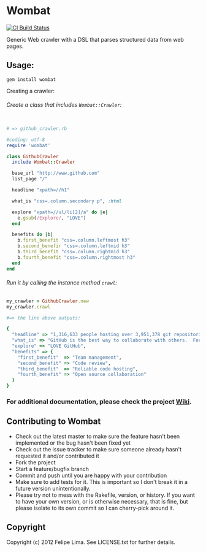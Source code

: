 # Wombat

[![CI Build Status](https://secure.travis-ci.org/felipecsl/wombat.png?branch=master)](http://travis-ci.org/felipecsl/wombat)

Generic Web crawler with a DSL that parses structured data from web pages.

## Usage:

``gem install wombat``

Creating a crawler:

###### Create a class that includes ``Wombat::Crawler``:

```ruby

# => github_crawler.rb

#coding: utf-8
require 'wombat'

class GithubCrawler
  include Wombat::Crawler

  base_url "http://www.github.com"
  list_page "/"

  headline "xpath=//h1"

  what_is "css=.column.secondary p", :html

  explore "xpath=//ul/li[2]/a" do |e|
    e.gsub(/Explore/, "LOVE")
  end

  benefits do |b|
    b.first_benefit "css=.column.leftmost h3"
    b.second_benefir "css=.column.leftmid h3"
    b.third_benefit "css=.column.rightmid h3"
    b.fourth_benefit "css=.column.rightmost h3"
  end
end
```

###### Run it by calling the instance method ``crawl``:

```ruby
my_crawler = GithubCrawler.new
my_crawler.crawl

#=> the line above outputs: 

{
  "headline" => "1,316,633 people hosting over 3,951,378 git repositories", 
  "what_is" => "GitHub is the best way to collaborate with others.  Fork, send pull requests and manage all your <strong>public</strong> and <strong>private</strong> git repositories.",
  "explore" => "LOVE GitHub",
  "benefits" => {
    "first_benefit"  => "Team management", 
    "second_benefit" => "Code review", 
    "third_benefit"  => "Reliable code hosting", 
    "fourth_benefit" => "Open source collaboration"
  }
}
```

### For additional documentation, please check the project [Wiki](http://github.com/felipecsl/wombat/wiki).


## Contributing to Wombat
 
 * Check out the latest master to make sure the feature hasn't been implemented or the bug hasn't been fixed yet
 * Check out the issue tracker to make sure someone already hasn't requested it and/or contributed it
 * Fork the project
 * Start a feature/bugfix branch
 * Commit and push until you are happy with your contribution
 * Make sure to add tests for it. This is important so I don't break it in a future version unintentionally.
 * Please try not to mess with the Rakefile, version, or history. If you want to have your own version, or is otherwise necessary, that is fine, but please isolate to its own commit so I can cherry-pick around it.

## Copyright

Copyright (c) 2012 Felipe Lima. See LICENSE.txt for further details.


